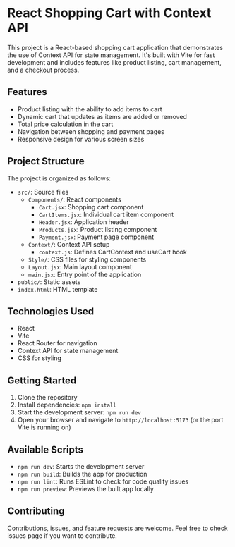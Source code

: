 # React Shopping Cart with Context API

This project is a React-based shopping cart application that demonstrates the use of Context API for state management. It's built with Vite for fast development and includes features like product listing, cart management, and a checkout process.

## Features

- Product listing with the ability to add items to cart
- Dynamic cart that updates as items are added or removed
- Total price calculation in the cart
- Navigation between shopping and payment pages
- Responsive design for various screen sizes

## Project Structure

The project is organized as follows:

- `src/`: Source files
  - `Components/`: React components
    - `Cart.jsx`: Shopping cart component
    - `CartItems.jsx`: Individual cart item component
    - `Header.jsx`: Application header
    - `Products.jsx`: Product listing component
    - `Payment.jsx`: Payment page component
  - `Context/`: Context API setup
    - `context.js`: Defines CartContext and useCart hook
  - `Style/`: CSS files for styling components
  - `Layout.jsx`: Main layout component
  - `main.jsx`: Entry point of the application
- `public/`: Static assets
- `index.html`: HTML template

## Technologies Used

- React
- Vite
- React Router for navigation
- Context API for state management
- CSS for styling

## Getting Started

1. Clone the repository
2. Install dependencies:
    `npm install`
3. Start the development server:
    `npm run dev`
4. Open your browser and navigate to `http://localhost:5173` (or the port Vite is running on)

## Available Scripts

- `npm run dev`: Starts the development server
- `npm run build`: Builds the app for production
- `npm run lint`: Runs ESLint to check for code quality issues
- `npm run preview`: Previews the built app locally

## Contributing

Contributions, issues, and feature requests are welcome. Feel free to check issues page if you want to contribute.
